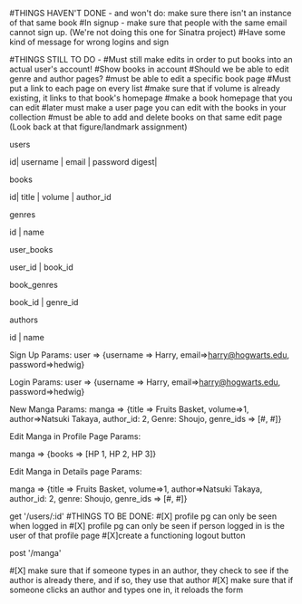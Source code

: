 #THINGS HAVEN'T DONE - and won't do: make sure there isn't an instance of that same book
#In signup - make sure that people with the same email cannot sign up. (We're not doing this one for Sinatra project)
#Have some kind of message for wrong logins and sign

#THINGS STILL TO DO -
#Must still make edits in order to put books into an actual user's account!
#Show books in account
#Should we be able to edit genre and author pages?
#must be able to edit a specific book page
#Must put a link to each page on every list
#make sure that if volume is already existing, it links to that book's homepage
#make a book homepage that you can edit
#later must make a user page you can edit with the books in your collection
#must be able to add and delete books on that same edit page (Look back at that figure/landmark assignment)

users

id| username | email | password digest|

books

id| title | volume | author_id

genres

id | name

user_books

user_id | book_id

book_genres

book_id | genre_id

authors

id | name

Sign Up Params:
user => {username => Harry, email=>harry@hogwarts.edu, password=>hedwig}

Login Params:
user => {username => Harry, email=>harry@hogwarts.edu, password=>hedwig}

New Manga Params:
manga => {title => Fruits Basket, volume=>1, author=>Natsuki Takaya, author_id: 2, Genre: Shoujo, genre_ids => [#, #]}

Edit Manga in Profile Page Params:

manga => {books => [HP 1, HP 2, HP 3]}

Edit Manga in Details page Params:

manga => {title => Fruits Basket, volume=>1, author=>Natsuki Takaya, author_id: 2, genre: Shoujo, genre_ids => [#, #]}

get '/users/:id'
  #THINGS TO BE DONE:
  #[X] profile pg can only be seen when logged in
  #[X] profile pg can only be seen if person logged in is the user of that profile page
  #[X]create a functioning logout button

post '/manga'

  #[X] make sure that if someone types in an author, they check to see if the author is already there, and if so, they use that author
  #[X] make sure that if someone clicks an author and types one in, it reloads the form

